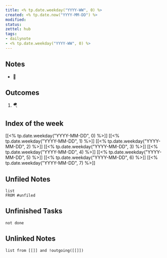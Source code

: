 ```yaml
---
title: <% tp.date.weekday("YYYY-WW", 0) %>
created: <% tp.date.now("YYYY-MM-DD") %>
modified: 
status:
zettel: hub
tags: 
- dailynote 
- <% tp.date.weekday("YYYY-WW", 0) %>
---
```


## Notes
- 🚂
## Outcomes
1. 🪂
## Index of the week
[[<% tp.date.weekday("YYYY-MM-DD", 0) %>]]
[[<% tp.date.weekday("YYYY-MM-DD", 1) %>]]
[[<% tp.date.weekday("YYYY-MM-DD", 2) %>]]
[[<% tp.date.weekday("YYYY-MM-DD", 3) %>]]
[[<% tp.date.weekday("YYYY-MM-DD", 4) %>]]
[[<% tp.date.weekday("YYYY-MM-DD", 5) %>]]
[[<% tp.date.weekday("YYYY-MM-DD", 6) %>]]
[[<% tp.date.weekday("YYYY-MM-DD", 7) %>]]
## Unfiled Notes
```dataview
list
FROM #unfiled 

```
## Unfinished Tasks
```tasks
not done
```
## Unlinked Notes
```dataview
list from [[]] and !outgoing([[]])
```

